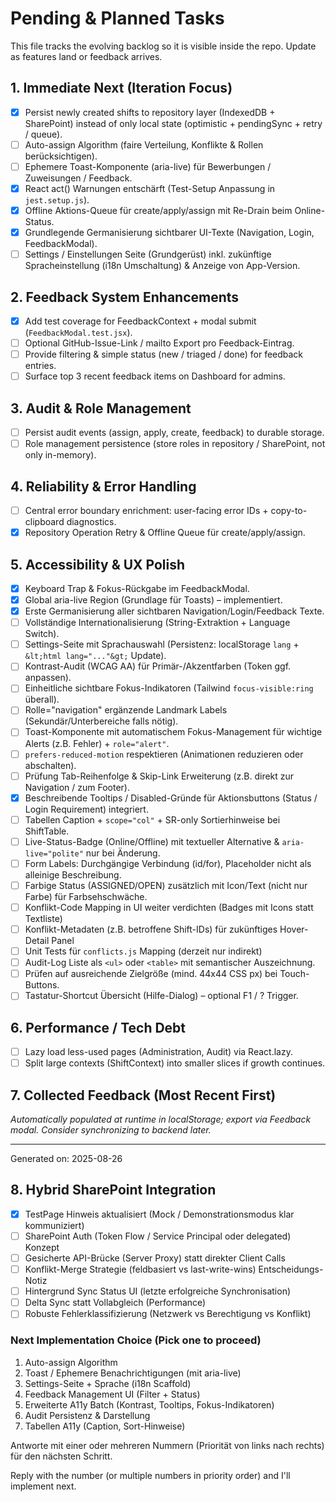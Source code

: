 # Pending & Planned Tasks

This file tracks the evolving backlog so it is visible inside the repo. Update as features land or feedback arrives.

## 1. Immediate Next (Iteration Focus)

- [x] Persist newly created shifts to repository layer (IndexedDB + SharePoint) instead of only local state (optimistic + pendingSync + retry / queue).
- [ ] Auto-assign Algorithm (faire Verteilung, Konflikte & Rollen berücksichtigen).
- [ ] Ephemere Toast-Komponente (aria-live) für Bewerbungen / Zuweisungen / Feedback.
- [x] React act() Warnungen entschärft (Test-Setup Anpassung in `jest.setup.js`).
- [x] Offline Aktions-Queue für create/apply/assign mit Re-Drain beim Online-Status.
- [x] Grundlegende Germanisierung sichtbarer UI-Texte (Navigation, Login, FeedbackModal).
- [ ] Settings / Einstellungen Seite (Grundgerüst) inkl. zukünftige Spracheinstellung (i18n Umschaltung) & Anzeige von App-Version.

## 2. Feedback System Enhancements

- [x] Add test coverage for FeedbackContext + modal submit (`FeedbackModal.test.jsx`).
- [ ] Optional GitHub-Issue-Link / mailto Export pro Feedback-Eintrag.
- [ ] Provide filtering & simple status (new / triaged / done) for feedback entries.
- [ ] Surface top 3 recent feedback items on Dashboard for admins.

## 3. Audit & Role Management

- [ ] Persist audit events (assign, apply, create, feedback) to durable storage.
- [ ] Role management persistence (store roles in repository / SharePoint, not only in-memory).

## 4. Reliability & Error Handling

- [ ] Central error boundary enrichment: user-facing error IDs + copy-to-clipboard diagnostics.
- [x] Repository Operation Retry & Offline Queue für create/apply/assign.

## 5. Accessibility & UX Polish

- [x] Keyboard Trap & Fokus-Rückgabe im FeedbackModal.
- [x] Global aria-live Region (Grundlage für Toasts) – implementiert.
- [x] Erste Germanisierung aller sichtbaren Navigation/Login/Feedback Texte.
- [ ] Vollständige Internationalisierung (String-Extraktion + Language Switch).
- [ ] Settings-Seite mit Sprachauswahl (Persistenz: localStorage `lang` + `&lt;html lang="..."&gt;` Update).
- [ ] Kontrast-Audit (WCAG AA) für Primär-/Akzentfarben (Token ggf. anpassen).
- [ ] Einheitliche sichtbare Fokus-Indikatoren (Tailwind `focus-visible:ring` überall).
- [ ] Rolle="navigation" ergänzende Landmark Labels (Sekundär/Unterbereiche falls nötig).
- [ ] Toast-Komponente mit automatischem Fokus-Management für wichtige Alerts (z.B. Fehler) + `role="alert"`.
- [ ] `prefers-reduced-motion` respektieren (Animationen reduzieren oder abschalten).
- [ ] Prüfung Tab-Reihenfolge & Skip-Link Erweiterung (z.B. direkt zur Navigation / zum Footer).
- [x] Beschreibende Tooltips / Disabled-Gründe für Aktionsbuttons (Status / Login Requirement) integriert.
- [ ] Tabellen Caption + `scope="col"` + SR-only Sortierhinweise bei ShiftTable.
- [ ] Live-Status-Badge (Online/Offline) mit textueller Alternative & `aria-live="polite"` nur bei Änderung.
- [ ] Form Labels: Durchgängige Verbindung (id/for), Placeholder nicht als alleinige Beschreibung.
- [ ] Farbige Status (ASSIGNED/OPEN) zusätzlich mit Icon/Text (nicht nur Farbe) für Farbsehschwäche.
- [ ] Konflikt-Code Mapping in UI weiter verdichten (Badges mit Icons statt Textliste)
- [ ] Konflikt-Metadaten (z.B. betroffene Shift-IDs) für zukünftiges Hover-Detail Panel
- [ ] Unit Tests für `conflicts.js` Mapping (derzeit nur indirekt)
- [ ] Audit-Log Liste als `<ul>` oder `<table>` mit semantischer Auszeichnung.
- [ ] Prüfen auf ausreichende Zielgröße (mind. 44x44 CSS px) bei Touch-Buttons.
- [ ] Tastatur-Shortcut Übersicht (Hilfe-Dialog) – optional F1 / ? Trigger.

## 6. Performance / Tech Debt

- [ ] Lazy load less-used pages (Administration, Audit) via React.lazy.
- [ ] Split large contexts (ShiftContext) into smaller slices if growth continues.

## 7. Collected Feedback (Most Recent First)

_Automatically populated at runtime in localStorage; export via Feedback modal. Consider synchronizing to backend later._

---

Generated on: 2025-08-26

## 8. Hybrid SharePoint Integration

- [x] TestPage Hinweis aktualisiert (Mock / Demonstrationsmodus klar kommuniziert)
- [ ] SharePoint Auth (Token Flow / Service Principal oder delegated) Konzept
- [ ] Gesicherte API-Brücke (Server Proxy) statt direkter Client Calls
- [ ] Konflikt-Merge Strategie (feldbasiert vs last-write-wins) Entscheidungs-Notiz
- [ ] Hintergrund Sync Status UI (letzte erfolgreiche Synchronisation)
- [ ] Delta Sync statt Vollabgleich (Performance)
- [ ] Robuste Fehlerklassifizierung (Netzwerk vs Berechtigung vs Konflikt)

### Next Implementation Choice (Pick one to proceed)

1. Auto-assign Algorithm
2. Toast / Ephemere Benachrichtigungen (mit aria-live)
3. Settings-Seite + Sprache (i18n Scaffold)
4. Feedback Management UI (Filter + Status)
5. Erweiterte A11y Batch (Kontrast, Tooltips, Fokus-Indikatoren)
6. Audit Persistenz & Darstellung
7. Tabellen A11y (Caption, Sort-Hinweise)

Antworte mit einer oder mehreren Nummern (Priorität von links nach rechts) für den nächsten Schritt.

Reply with the number (or multiple numbers in priority order) and I'll implement next.
